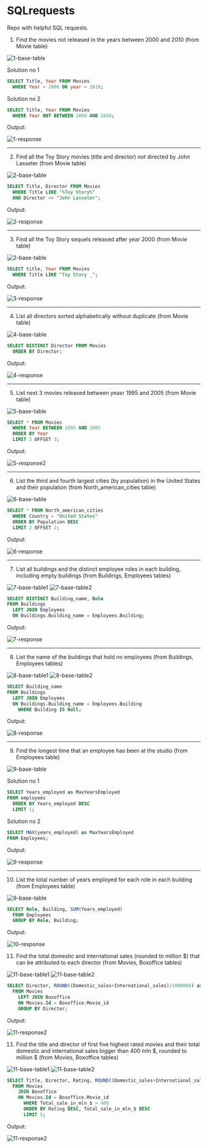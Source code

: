 # SQLrequests
Repo with helpful SQL requests.

1. Find the movies not released in the years between 2000 and 2010 (from Movie table)

![1-base-table](https://github.com/AleksandraPujanek/SQLrequests/blob/5dbec32ae2a075dfb694be2c6b9d3d2d5ecdc6b9/images/1-base-table1.png)

Solution no 1
```sql
SELECT Title, Year FROM Movies
  WHERE Year < 2000 OR year > 2010;
```

Solution no 2
```sql
SELECT Title, Year FROM Movies
  WHERE Year NOT BETWEEN 2000 AND 2010;
```
Output:

![1-response](https://raw.githubusercontent.com/AleksandraPujanek/SQLrequests/main/images/1-response.png)

---

2. Find all the Toy Story movies (title and director) not directed by John Lasseter (from Movie table)

![2-base-table](https://raw.githubusercontent.com/AleksandraPujanek/SQLrequests/main/images/2-base-table.png)

```sql
SELECT Title, Director FROM Movies
  WHERE Title LIKE "%Toy Story%"
  AND Director <> "John Lasseter";
```
Output:

![2-response](https://raw.githubusercontent.com/AleksandraPujanek/SQLrequests/main/images/2-response.png)

---

3. Find all the Toy Story sequels released after year 2000 (from Movie table)

![2-base-table](https://raw.githubusercontent.com/AleksandraPujanek/SQLrequests/main/images/2-base-table.png)

```sql
SELECT title, Year FROM Movies 
  WHERE Title LIKE "Toy Story _";
```
Output:

![3-response](https://raw.githubusercontent.com/AleksandraPujanek/SQLrequests/main/images/3-response.png)

---

4. List all directors sorted alphabetically without duplicate (from Movie table)

![4-base-table](https://github.com/AleksandraPujanek/SQLrequests/blob/main/images/4-base-table.png)

```sql
SELECT DISTINCT Director FROM Movies
  ORDER BY Director;
```
Output:

![4-response](https://github.com/AleksandraPujanek/SQLrequests/blob/main/images/4-response.png)

---

5. List next 3 movies released between yeasr 1995 and 2005  (from Movie table)

![5-base-table](https://github.com/AleksandraPujanek/SQLrequests/blob/main/images/5-base-table.png?raw=true)

```sql
SELECT * FROM Movies
  WHERE Year BETWEEN 1995 AND 2005
  ORDER BY Year
  LIMIT 3 OFFSET 3;
```
Output:

![5-response2](https://github.com/AleksandraPujanek/SQLrequests/blob/main/images/5-response2.png?raw=true)

---

6. List the third and fourth largest cities (by population) in the United States and their population (from North_american_cities table)

![6-base-table](https://github.com/AleksandraPujanek/SQLrequests/blob/main/images/6-base-table.png?raw=true)

```sql
SELECT * FROM North_american_cities
  WHERE Country = "United States"
  ORDER BY Population DESC
  LIMIT 2 OFFSET 2;
```
Output:

![6-response](https://github.com/AleksandraPujanek/SQLrequests/blob/main/images/6-response.png?raw=true)

---

7. List all buildings and the distinct employee roles in each building, including empty buildings (from Buildings, Employees tables)

![7-base-table1](https://github.com/AleksandraPujanek/SQLrequests/blob/main/images/7-base-table1-2.png?raw=true)
![7-base-table2](https://github.com/AleksandraPujanek/SQLrequests/blob/main/images/7-base-table2-2.png?raw=true)

```sql
SELECT DISTINCT Building_name, Role 
FROM Buildings 
  LEFT JOIN Employees 
  ON Buildings.Building_name = Employees.Building;
```
Output:

![7-response](https://github.com/AleksandraPujanek/SQLrequests/blob/main/images/7-response.png?raw=true)

---

8. List the name of the buildings that hold no employees (from Buildings, Employees tables)

![8-base-table1](https://github.com/AleksandraPujanek/SQLrequests/blob/main/images/8-base-table1.png?raw=true)
![8-base-table2](https://github.com/AleksandraPujanek/SQLrequests/blob/main/images/8-base-table2.png?raw=true)

```sql
SELECT Building_name 
FROM Buildings
  LEFT JOIN Employees
  ON Buildings.Building_name = Employees.Building
    WHERE Building IS Null;
```
Output:

![8-response](https://github.com/AleksandraPujanek/SQLrequests/blob/main/images/8-response2.png?raw=true)

---

9. Find the longest time that an employee has been at the studio (from Employees table)

![9-base-table](https://github.com/AleksandraPujanek/SQLrequests/blob/main/images/9-base-table.png?raw=true)

Solution no 1
```sql
SELECT Years_employed as MaxYearsEmployed
FROM employees
  ORDER BY Years_employed DESC
  LIMIT 1;
```

Solution no 2
```sql
SELECT MAX(years_employed) as MaxYearsEmployed
FROM Employees;
```

Output:

![9-response](https://github.com/AleksandraPujanek/SQLrequests/blob/main/images/9-response.png?raw=true)

---

10. List the total number of years employed for each role in each building (from Employees table)

![9-base-table](https://github.com/AleksandraPujanek/SQLrequests/blob/main/images/9-base-table.png?raw=true)

```sql
SELECT Role, Building, SUM(Years_employed)
  FROM Employees
  GROUP BY Role, Building;
```
Output:

![10-response](https://github.com/AleksandraPujanek/SQLrequests/blob/main/images/10-response.png?raw=true)

11. Find the total domestic and international sales (rounded to million $) that can be attributed to each director (from Movies, Boxoffice tables)

![11-base-table1](https://github.com/AleksandraPujanek/SQLrequests/blob/main/images/11-base-table1.png?raw=true)
![11-base-table2](https://github.com/AleksandraPujanek/SQLrequests/blob/main/images/11-base-table2.png?raw=true)

```sql
SELECT Director, ROUND((Domestic_sales+International_sales)/1000000) as Total_sale_in_mln_$
  FROM Movies
    LEFT JOIN Boxoffice 
    ON Movies.Id = Boxoffice.Movie_id
    GROUP BY Director;
```
Output:

![11-response2](https://github.com/AleksandraPujanek/SQLrequests/blob/main/images/11-response2.png?raw=true)

11. Find the title and director of first five highest rated movies and their total domestic and international sales bigger than 400 mln $, rounded to million $ (from Movies, Boxoffice tables)

![11-base-table1](https://github.com/AleksandraPujanek/SQLrequests/blob/main/images/11-base-table1.png?raw=true)
![11-base-table2](https://github.com/AleksandraPujanek/SQLrequests/blob/main/images/11-base-table2.png?raw=true)

```sql
SELECT Title, Director, Rating, ROUND((Domestic_sales+International_sales)/1000000) as Total_sale_in_mln_$
  FROM Movies
    JOIN Boxoffice 
    ON Movies.Id = Boxoffice.Movie_id
      WHERE Total_sale_in_mln_$ > 400
      ORDER BY Rating DESC, Total_sale_in_mln_$ DESC
      LIMIT 5; 
```
Output:

![11-response2](https://github.com/AleksandraPujanek/SQLrequests/blob/main/images/12-response2.png?raw=true)

